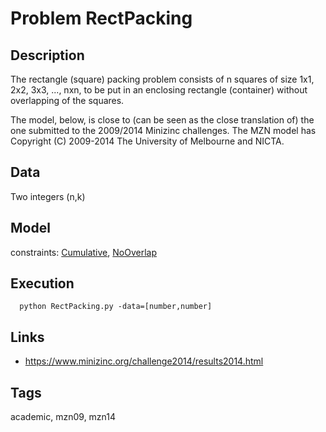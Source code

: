 # Problem RectPacking
## Description
The rectangle (square) packing problem consists of n squares of size 1x1, 2x2, 3x3, ..., nxn,
to be put in an enclosing rectangle (container) without overlapping of the squares.

The model, below, is close to (can be seen as the close translation of) the one submitted to the 2009/2014 Minizinc challenges.
The MZN model has Copyright (C) 2009-2014 The University of Melbourne and NICTA.

## Data
  Two integers (n,k)

## Model
  constraints: [Cumulative](http://pycsp.org/documentation/constraints/Cumulative), [NoOverlap](http://pycsp.org/documentation/constraints/NoOverlap)

## Execution
```
  python RectPacking.py -data=[number,number]
```

## Links
  - https://www.minizinc.org/challenge2014/results2014.html

## Tags
  academic, mzn09, mzn14
